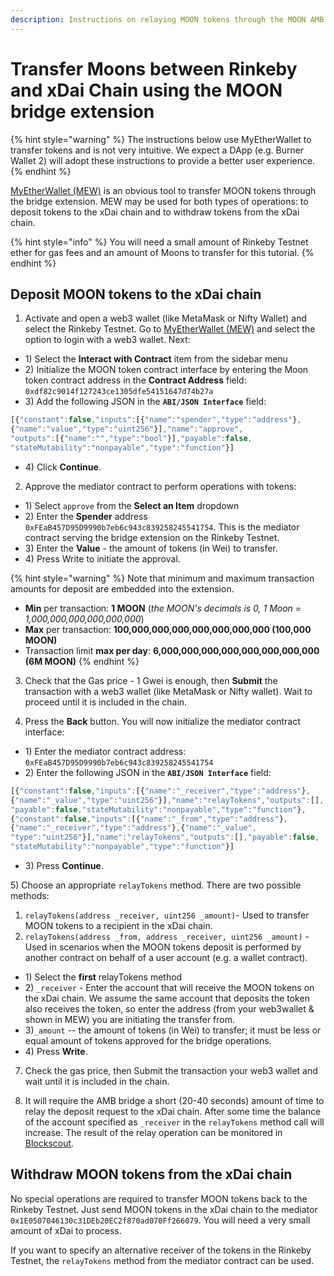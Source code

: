 ```yaml
---
description: Instructions on relaying MOON tokens through the MOON AMB bridge extension
---
```


# Transfer Moons between Rinkeby and xDai Chain using the MOON bridge extension

{% hint style="warning" %}
The instructions below use MyEtherWallet to transfer tokens and is not very intuitive. We expect a DApp \(e.g. Burner Wallet 2\) will adopt these instructions to provide a better user experience.
{% endhint %}

[MyEtherWallet \(MEW\)](https://www.myetherwallet.com/access-my-wallet) is an obvious tool to transfer MOON tokens through the bridge extension. MEW may be used for both types of operations: to deposit tokens to the xDai chain and to withdraw tokens from the xDai chain.

{% hint style="info" %}
You will need a small amount of Rinkeby Testnet ether for gas fees and an amount of Moons to transfer for this tutorial.
{% endhint %}

## Deposit MOON tokens to the xDai chain

1. Activate and open a web3 wallet \(like MetaMask or Nifty Wallet\) and select the Rinkeby Testnet. Go to [MyEtherWallet \(MEW\)](https://www.myetherwallet.com/access-my-wallet) and select the option to login with a web3 wallet. Next:

* 1\) Select the **Interact with Contract** item from the sidebar menu
* 2\) Initialize the MOON token contract interface by entering the Moon token contract address in the **Contract Address** field: `0xdf82c9014f127243ce1305dfe54151647d74b27a` 
* 3\) Add the following JSON in the **`ABI/JSON Interface`** field: 

```javascript
[{"constant":false,"inputs":[{"name":"spender","type":"address"},
{"name":"value","type":"uint256"}],"name":"approve",
"outputs":[{"name":"","type":"bool"}],"payable":false,
"stateMutability":"nonpayable","type":"function"}]
```

* 4\) Click **Continue**.

2. Approve the mediator contract to perform operations with tokens:

* 1\) Select `approve` from the **Select an Item** dropdown
* 2\) Enter the **Spender** address `0xFEaB457D95D9990b7eb6c943c839258245541754`. This is the mediator contract serving the bridge extension on the Rinkeby Testnet.
* 3\) Enter the **Value** - the amount of tokens \(in Wei\) to transfer.
* 4\) Press Write to initiate the approval.

{% hint style="warning" %}
Note that minimum and maximum transaction amounts for deposit are embedded into the extension. 

* **Min** per transaction: **1 MOON** \(_the MOON's decimals is 0, 1 Moon = 1,000,000,000,000,000,000_\)
* **Max** per transaction: **100,000,000,000,000,000,000,000 \(100,000 MOON\)**
* Transaction limit **max per day**: **6,000,000,000,000,000,000,000,000 \(6M MOON\)**
{% endhint %}

3. Check that the Gas price - 1 Gwei is enough, then **Submit** the transaction with a web3 wallet \(like MetaMask or Nifty wallet\). Wait to proceed until it is included in the chain.

4. Press the **Back** button. You will now initialize the mediator contract interface:

* 1\) Enter the mediator contract address: `0xFEaB457D95D9990b7eb6c943c839258245541754` 
* 2\) Enter the following JSON in the **`ABI/JSON Interface`** field:

```javascript
[{"constant":false,"inputs":[{"name":"_receiver","type":"address"},
{"name":"_value","type":"uint256"}],"name":"relayTokens","outputs":[],
"payable":false,"stateMutability":"nonpayable","type":"function"},
{"constant":false,"inputs":[{"name":"_from","type":"address"},
{"name":"_receiver","type":"address"},{"name":"_value",
"type":"uint256"}],"name":"relayTokens","outputs":[],"payable":false,
"stateMutability":"nonpayable","type":"function"}]
```

* 3\) Press **Continue**.

5\) Choose an appropriate `relayTokens` method. There are two possible methods:

1. `relayTokens(address _receiver, uint256 _amount)`- Used to transfer MOON tokens to a recipient in the xDai chain.
2. `relayTokens(address _from, address _receiver, uint256 _amount)` - Used in scenarios when the MOON tokens deposit is performed by another contract on behalf of a user account \(e.g. a wallet contract\).

* 1\) Select the **first** relayTokens method
* 2\) `_receiver` - Enter the account that will receive the MOON tokens on the xDai chain. We assume the same account that deposits the token also receives the token, so enter the address \(from your web3wallet & shown in MEW\) you are initiating the transfer from.
* 3\)`_amount` -- the amount of tokens \(in Wei\) to transfer; it must be less or equal amount of tokens approved for the bridge operations.
* 4\) Press **Write**.

7. Check the gas price, then Submit the transaction your web3 wallet and wait until it is included in the chain.

8. It will require the AMB bridge a short \(20-40 seconds\) amount of time to relay the deposit request to the xDai chain. After some time the balance of the account specified as `_receiver` in the `relayTokens` method call will increase. The result of the relay operation can be monitored in [Blockscout](https://blockscout.com/poa/xdai/tokens/0xC5C35D01B20f8d5cb65C60f02113EF6cd8e79910/token_transfers).

## Withdraw MOON tokens from the xDai chain

No special operations are required to transfer MOON tokens back to the Rinkeby Testnet. Just send MOON tokens in the xDai chain to the mediator `0x1E0507046130c31DEb20EC2f870ad070Ff266079`. You will need a very small amount of xDai to process.

If you want to specify an alternative receiver of the tokens in the Rinkeby Testnet, the  `relayTokens` method from the mediator contract can be used.

